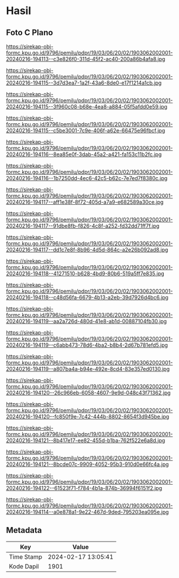 # Hasil

## Foto C Plano

https://sirekap-obj-formc.kpu.go.id/9796/pemilu/pdpr/19/03/06/20/02/1903062002001-20240216-194113--c3e826f0-311d-45f2-ac40-200a86b4afa8.jpg

https://sirekap-obj-formc.kpu.go.id/9796/pemilu/pdpr/19/03/06/20/02/1903062002001-20240216-194115--3d7d3ea7-1a2f-43a6-8de0-e17f1214a1cb.jpg

https://sirekap-obj-formc.kpu.go.id/9796/pemilu/pdpr/19/03/06/20/02/1903062002001-20240216-194115--3f960c08-b68e-4ea8-a884-05f5afdd0e59.jpg

https://sirekap-obj-formc.kpu.go.id/9796/pemilu/pdpr/19/03/06/20/02/1903062002001-20240216-194115--c5be3001-7c9e-406f-a62e-66475e96fbcf.jpg

https://sirekap-obj-formc.kpu.go.id/9796/pemilu/pdpr/19/03/06/20/02/1903062002001-20240216-194116--8ea85e0f-3dab-45a2-a421-fa153c11b2fc.jpg

https://sirekap-obj-formc.kpu.go.id/9796/pemilu/pdpr/19/03/06/20/02/1903062002001-20240216-194116--1b7250dd-4ec6-42c5-b62c-7e7ed7f8380c.jpg

https://sirekap-obj-formc.kpu.go.id/9796/pemilu/pdpr/19/03/06/20/02/1903062002001-20240216-194117--aff1e38f-8f72-405d-a7a9-e682589a30ce.jpg

https://sirekap-obj-formc.kpu.go.id/9796/pemilu/pdpr/19/03/06/20/02/1903062002001-20240216-194117--91dbe8fb-f826-4c8f-a252-fd32dd71ff7f.jpg

https://sirekap-obj-formc.kpu.go.id/9796/pemilu/pdpr/19/03/06/20/02/1903062002001-20240216-194117--dd1c7e8f-8b96-4d5d-864c-a2e26b092ad8.jpg

https://sirekap-obj-formc.kpu.go.id/9796/pemilu/pdpr/19/03/06/20/02/1903062002001-20240216-194118--41271510-b628-4bd9-80b6-519a5ff7e835.jpg

https://sirekap-obj-formc.kpu.go.id/9796/pemilu/pdpr/19/03/06/20/02/1903062002001-20240216-194118--c48d56fa-6679-4b13-a2eb-39d7926d4bc6.jpg

https://sirekap-obj-formc.kpu.go.id/9796/pemilu/pdpr/19/03/06/20/02/1903062002001-20240216-194119--aa2a726d-480d-41e8-ab1d-00887104fb30.jpg

https://sirekap-obj-formc.kpu.go.id/9796/pemilu/pdpr/19/03/06/20/02/1903062002001-20240216-194119--c6abb473-78d6-4ba2-b8b4-2d67b781efd5.jpg

https://sirekap-obj-formc.kpu.go.id/9796/pemilu/pdpr/19/03/06/20/02/1903062002001-20240216-194119--a807ba4a-b94e-492e-8cd4-83e357ed0130.jpg

https://sirekap-obj-formc.kpu.go.id/9796/pemilu/pdpr/19/03/06/20/02/1903062002001-20240216-194120--26c966eb-6058-4607-9e9d-048c43f71362.jpg

https://sirekap-obj-formc.kpu.go.id/9796/pemilu/pdpr/19/03/06/20/02/1903062002001-20240216-194120--fc850f9e-7c42-444b-8802-8654f3d945be.jpg

https://sirekap-obj-formc.kpu.go.id/9796/pemilu/pdpr/19/03/06/20/02/1903062002001-20240216-194121--8b417e17-ee82-455d-b1ba-762f522e6a8d.jpg

https://sirekap-obj-formc.kpu.go.id/9796/pemilu/pdpr/19/03/06/20/02/1903062002001-20240216-194121--8bcde07c-9909-4052-95b3-910d0e66fc4a.jpg

https://sirekap-obj-formc.kpu.go.id/9796/pemilu/pdpr/19/03/06/20/02/1903062002001-20240216-194122--61523f71-f784-4b1a-874b-36994f6151f2.jpg

https://sirekap-obj-formc.kpu.go.id/9796/pemilu/pdpr/19/03/06/20/02/1903062002001-20240216-194114--a0e878a1-9e22-467d-9ded-795203ea095e.jpg


## Metadata

| Key        | Value               |
| ---------- | ------------------- |
| Time Stamp | 2024-02-17 13:05:41 |
| Kode Dapil | 1901                |



